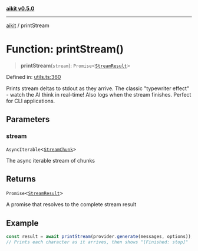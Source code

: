 [**aikit v0.5.0**](../README.md)

---

[aikit](../README.md) / printStream

# Function: printStream()

> **printStream**(`stream`): `Promise`\<[`StreamResult`](../interfaces/StreamResult.md)\>

Defined in: [utils.ts:360](https://github.com/chinmaymk/aikit/blob/main/src/utils.ts#L360)

Prints stream deltas to stdout as they arrive.
The classic "typewriter effect" - watch the AI think in real-time!
Also logs when the stream finishes. Perfect for CLI applications.

## Parameters

### stream

`AsyncIterable`\<[`StreamChunk`](../interfaces/StreamChunk.md)\>

The async iterable stream of chunks

## Returns

`Promise`\<[`StreamResult`](../interfaces/StreamResult.md)\>

A promise that resolves to the complete stream result

## Example

```typescript
const result = await printStream(provider.generate(messages, options));
// Prints each character as it arrives, then shows "[Finished: stop]"
```
